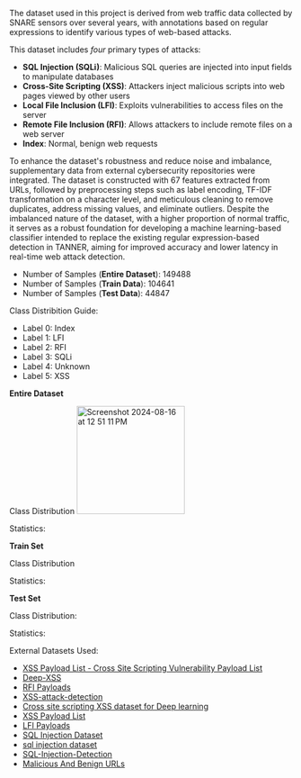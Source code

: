 The dataset used in this project is derived from web traffic data collected by SNARE sensors over several years, with annotations based on regular expressions to identify various types of web-based attacks. 

This dataset includes *four* primary types of attacks: 
-	**SQL Injection (SQLi)**: Malicious SQL queries are injected into input fields to manipulate databases
-	**Cross-Site Scripting (XSS)**: Attackers inject malicious scripts into web pages viewed by other users
-	**Local File Inclusion (LFI)**: Exploits vulnerabilities to access files on the server
-	**Remote File Inclusion (RFI)**: Allows attackers to include remote files on a web server
-	**Index**: Normal, benign web requests

To enhance the dataset's robustness and reduce noise and imbalance, supplementary data from external cybersecurity repositories were integrated. The dataset is constructed with 67 features extracted from URLs, followed by preprocessing steps such as label encoding, TF-IDF transformation on a character level, and meticulous cleaning to remove duplicates, address missing values, and eliminate outliers. Despite the imbalanced nature of the dataset, with a higher proportion of normal traffic, it serves as a robust foundation for developing a machine learning-based classifier intended to replace the existing regular expression-based detection in TANNER, aiming for improved accuracy and lower latency in real-time web attack detection. 

- Number of Samples (**Entire Dataset**): 149488
- Number of Samples (**Train Data**): 104641
- Number of Samples (**Test Data**): 44847


Class Distribition Guide: 

- Label 0: Index
- Label 1: LFI 
- Label 2: RFI
- Label 3: SQLi
- Label 4: Unknown
- Label 5: XSS
  
**Entire Dataset** 

Class Distribution
<img width="192" alt="Screenshot 2024-08-16 at 12 51 11 PM" src="https://github.com/user-attachments/assets/f7a3737e-0a3e-42ad-a701-317c243da1a5">

Statistics: 

**Train Set**

Class Distribution

Statistics:

**Test Set** 

Class Distribution:

Statistics:


External Datasets Used:

- [XSS Payload List - Cross Site Scripting Vulnerability Payload List](https://www.kitploit.com/2018/05/xss-payload-list-cross-site-scripting.html)
- [Deep-XSS](https://github.com/das-lab/deep-xss/blob/master/xssed.csvl)
- [RFI Payloads](https://github.com/infosec-au/fuzzdb/blob/master/attack-payloads/rfi/rfi.txt)
- [XSS-attack-detection](https://github.com/shalayiding/XSS-attack-detection-using-deep-learning/blob/main/XSS_dataset_mixed.csv)
- [Cross site scripting XSS dataset for Deep learning](https://www.kaggle.com/datasets/syedsaqlainhussain/cross-site-scripting-xss-dataset-for-deep-learning)
- [XSS Payload List](https://github.com/payloadbox/xss-payload-list/blob/master/Intruder/xss-payload-list.txt)
- [LFI Payloads](https://raw.githubusercontent.com/emadshanab/LFI-Payload-List/master/LFI%20payloads.txt)
- [SQL Injection Dataset](https://www.kaggle.com/datasets/sajid576/sql-injection-dataset)
- [sql injection dataset](https://www.kaggle.com/datasets/syedsaqlainhussain/sql-injection-dataset)
- [SQL-Injection-Detection](https://github.com/saptajitbanerjee/SQL-Injection-Detection)
- [Malicious And Benign URLs](https://www.kaggle.com/datasets/siddharthkumar25/malicious-and-benign-urls)
